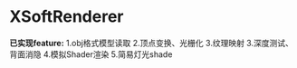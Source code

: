# XSoftRenderer
**已实现feature:**
    1.obj格式模型读取
    2.顶点变换、光栅化
    3.纹理映射
    3.深度测试、背面消隐
    4.模拟Shader渲染
    5.简易灯光shade
    
